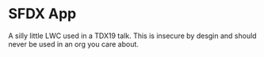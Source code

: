 # SFDX App
A silly little LWC used in a TDX19 talk. This is insecure by desgin and should never be used in an org you care about.